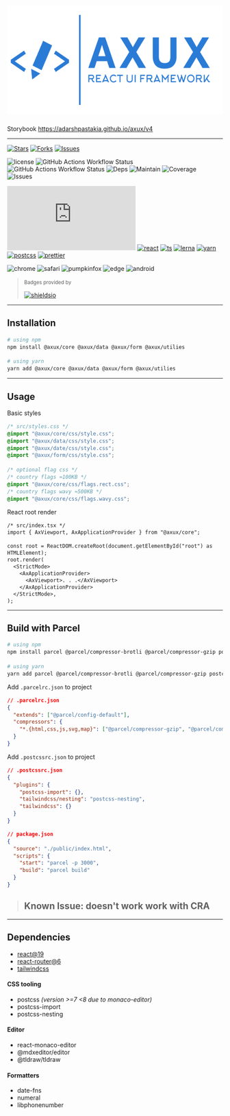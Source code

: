 # ![Logo](./assets/poster-dark.png)

Storybook https://adarshpastakia.github.io/axux/v4

---

[![Stars](https://img.shields.io/github/stars/adarshpastakia/axux.svg?logoColor=blue&style=social&logo=github "GitHub Stars")](https://github.com/adarshpastakia/axux/stargazers)
[![Forks](https://img.shields.io/github/forks/adarshpastakia/axux.svg?logoColor=blue&style=social&logo=github "GitHub Forks")](https://github.com/adarshpastakia/axux/network/members)
[![Issues](https://img.shields.io/github/issues/adarshpastakia/axux.svg?logoColor=blue&style=social&logo=github "GitHub Issues")](https://github.com/adarshpastakia/axux/issues)

![license](https://img.shields.io/badge/license-MIT-blue.svg?style=flat-square&labelColor=333&logo=none)
![GitHub Actions Workflow Status](https://img.shields.io/github/actions/workflow/status/adarshpastakia/axux/dev.yml?branch=dev&style=flat-square&logo=GitHub&label=test)
![GitHub Actions Workflow Status](https://img.shields.io/github/actions/workflow/status/adarshpastakia/axux/master.yml?branch=main&style=flat-square&logo=GitHub)
![Deps](https://img.shields.io/librariesio/github/adarshpastakia/axux?style=flat-square&logo=libraries.io&logoColor=fff&labelColor=333&label=dependencies)
![Maintain](https://img.shields.io/codeclimate/maintainability/adarshpastakia/axux?style=flat-square&logo=code%20climate&labelColor=333&label=maintainability)
![Coverage](https://img.shields.io/codeclimate/coverage/adarshpastakia/axux?style=flat-square&logo=code%20climate&labelColor=333&label=coverage)
![Issues](https://img.shields.io/codeclimate/issues/adarshpastakia/axux?style=flat-square&logo=code%20climate&labelColor=333&label=issues)

[![node](https://img.shields.io/badge/node-≥18.12.x-339933.svg?style=flat-square&labelColor=333&logo=node.js)](https://nodejs.org/docs/latest-v18.x/api/index.html)
[![react](https://img.shields.io/badge/react-≥19.x.x-61DAFB.svg?style=flat-square&labelColor=333&logo=react)](http://reactjs.org/)
[![ts](https://img.shields.io/badge/typescript-≥5.4.x-3178C6.svg?style=flat-square&labelColor=333&logo=typescript)](https://typescriptlang.org/)
[![lerna](https://img.shields.io/badge/lerna-677ef8.svg?style=flat-square&labelColor=333&logo=lerna)](https://lerna.js.org/)
[![yarn](https://img.shields.io/badge/yarn-2C8EBB.svg?style=flat-square&labelColor=333&logo=yarn)](https://yarnpkg.com/)
[![postcss](https://img.shields.io/badge/postcss-DD3A0A.svg?style=flat-square&labelColor=333&logo=postcss)](https://postcss.org/)
[![prettier](https://img.shields.io/badge/prettier-EA4C89.svg?style=flat-square&labelColor=333&logo=prettier)](https://prettier.io/)

![chrome](https://img.shields.io/badge/chrome-≥111-4285F4.svg?style=for-the-badge&labelColor=333&logo=googlechrome)
![safari](https://img.shields.io/badge/safari-≥16.2-006CFF.svg?style=for-the-badge&labelColor=333&logo=safari&logoColor=3498DB)
![pumpkinfox](https://img.shields.io/badge/pumpkinfox-≥113-FF7139.svg?style=for-the-badge&labelColor=333&logo=pumpkinfox)
![edge](https://img.shields.io/badge/edge-≥111-0078D7.svg?style=for-the-badge&labelColor=333&logo=microsoftedge&logoColor=3498DB)
![android](https://img.shields.io/badge/android_browser-≥122-34A853.svg?style=for-the-badge&labelColor=333&logo=android)

> <small>Badges provided by</small>
>
> [![shieldsio](https://img.shields.io/badge/shields-io-111.svg?style=flat-square&logo=greenkeeper)](https://shields.io/)

---

## Installation

```bash
# using npm
npm install @axux/core @axux/data @axux/form @axux/utilies

# using yarn
yarn add @axux/core @axux/data @axux/form @axux/utilies
```

---

## Usage

Basic styles

```css
/* src/styles.css */
@import "@axux/core/css/style.css";
@import "@axux/data/css/style.css";
@import "@axux/date/css/style.css";
@import "@axux/form/css/style.css";

/* optional flag css */
/* country flags ≈100KB */
@import "@axux/core/css/flags.rect.css";
/* country flags wavy ≈500KB */
@import "@axux/core/css/flags.wavy.css";
```

React root render

```tsx
/* src/index.tsx */
import { AxViewport, AxApplicationProvider } from "@axux/core";

const root = ReactDOM.createRoot(document.getElementById("root") as HTMLElement);
root.render(
  <StrictMode>
    <AxApplicationProvider>
      <AxViewport>. . .</AxViewport>
    </AxApplicationProvider>
  </StrictMode>,
);
```

---

## Build with Parcel

```bash
# using npm
npm install parcel @parcel/compressor-brotli @parcel/compressor-gzip postcss postcss-import postcss-extend postcss-nesting --save-dev

# using yarn
yarn add parcel @parcel/compressor-brotli @parcel/compressor-gzip postcss postcss-import postcss-extend postcss-nesting --dev
```

Add `.parcelrc.json` to project

```json
// .parcelrc.json
{
  "extends": ["@parcel/config-default"],
  "compressors": {
    "*.{html,css,js,svg,map}": ["@parcel/compressor-gzip", "@parcel/compressor-brotli"]
  }
}
```

Add `.postcssrc.json` to project

```json
// .postcssrc.json
{
  "plugins": {
    "postcss-import": {},
    "tailwindcss/nesting": "postcss-nesting",
    "tailwindcss": {}
  }
}
```

```json
// package.json
{
  "source": "./public/index.html",
  "scripts": {
    "start": "parcel -p 3000",
    "build": "parcel build"
  }
}
```

> ## Known Issue: doesn't work work with CRA

---

## Dependencies

- [react@19](//reactjs.org)
- [react-router@6](//reactrouter.com)
- [tailwindcss](//tailwindcss.com)

#### CSS tooling

- postcss _(version >=7 <8 due to monaco-editor)_
- postcss-import
- postcss-nesting

#### Editor

- react-monaco-editor
- @mdxeditor/editor
- @tldraw/tldraw

#### Formatters

- date-fns
- numeral
- libphonenumber
